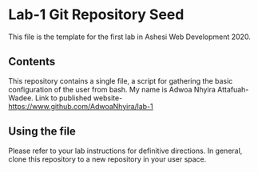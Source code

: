 # Lab-1 Git Repository Seed

This file is the template for the first lab in Ashesi Web Development 2020.

## Contents

This repository contains a single file, a script for gathering the basic configuration of the user from bash. My name is Adwoa Nhyira Attafuah-Wadee. Link to published website- https://www.github.com/AdwoaNhyira/lab-1 

## Using the file

Please refer to your lab instructions for definitive directions. In general, clone this repository to a new repository in your user space.
